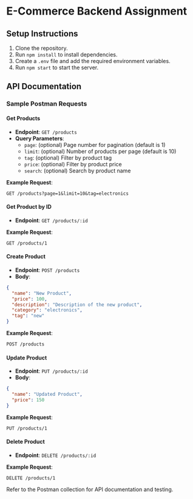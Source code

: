 # E-Commerce Backend Assignment

## Setup Instructions

1. Clone the repository.
2. Run `npm install` to install dependencies.
3. Create a `.env` file and add the required environment variables.
4. Run `npm start` to start the server.

## API Documentation

### Sample Postman Requests

#### Get Products
- **Endpoint**: `GET /products`
- **Query Parameters**:
  - `page`: (optional) Page number for pagination (default is 1)
  - `limit`: (optional) Number of products per page (default is 10)
  - `tag`: (optional) Filter by product tag
  - `price`: (optional) Filter by product price
  - `search`: (optional) Search by product name

**Example Request**:
```
GET /products?page=1&limit=10&tag=electronics
```

#### Get Product by ID
- **Endpoint**: `GET /products/:id`

**Example Request**:
```
GET /products/1
```

#### Create Product
- **Endpoint**: `POST /products`
- **Body**:
```json
{
  "name": "New Product",
  "price": 100,
  "description": "Description of the new product",
  "category": "electronics",
  "tag": "new"
}
```

**Example Request**:
```
POST /products
```

#### Update Product
- **Endpoint**: `PUT /products/:id`
- **Body**:
```json
{
  "name": "Updated Product",
  "price": 150
}
```

**Example Request**:
```
PUT /products/1
```

#### Delete Product
- **Endpoint**: `DELETE /products/:id`

**Example Request**:
```
DELETE /products/1
```

Refer to the Postman collection for API documentation and testing.
